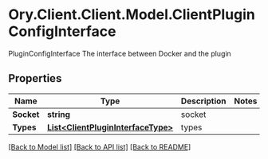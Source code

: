 # Ory.Client.Client.Model.ClientPluginConfigInterface
PluginConfigInterface The interface between Docker and the plugin

## Properties

Name | Type | Description | Notes
------------ | ------------- | ------------- | -------------
**Socket** | **string** | socket | 
**Types** | [**List&lt;ClientPluginInterfaceType&gt;**](ClientPluginInterfaceType.md) | types | 

[[Back to Model list]](../README.md#documentation-for-models) [[Back to API list]](../README.md#documentation-for-api-endpoints) [[Back to README]](../README.md)

